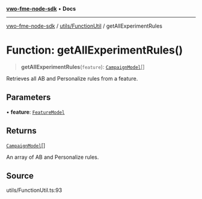 [**vwo-fme-node-sdk**](../../../README.md) • **Docs**

---

[vwo-fme-node-sdk](../../../modules.md) / [utils/FunctionUtil](../README.md) / getAllExperimentRules

# Function: getAllExperimentRules()

> **getAllExperimentRules**(`feature`): [`CampaignModel`](../../../models/campaign/CampaignModel/classes/CampaignModel.md)[]

Retrieves all AB and Personalize rules from a feature.

## Parameters

• **feature**: [`FeatureModel`](../../../models/campaign/FeatureModel/classes/FeatureModel.md)

## Returns

[`CampaignModel`](../../../models/campaign/CampaignModel/classes/CampaignModel.md)[]

An array of AB and Personalize rules.

## Source

utils/FunctionUtil.ts:93
